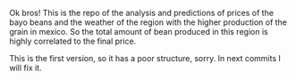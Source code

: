 Ok bros!
This is the repo of the analysis and predictions of prices of the bayo beans and the weather
of the region with the higher production of the grain in mexico.
So the total amount of bean produced in this region is highly correlated to the final price.

This is the first version, so it has a poor structure, sorry.
In next commits I will fix it.